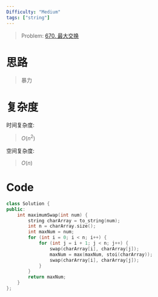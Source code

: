 ```yaml
---
Difficulty: "Medium"
tags: ["string"]
---
```


> Problem: [670. 最大交换](https://leetcode.cn/problems/maximum-swap/description/)

# 思路

> 暴力

# 复杂度

时间复杂度:
> $O(n^2)$

空间复杂度:
> $O(n)$

# Code
```c++
class Solution {
public:
    int maximumSwap(int num) {
        string charArray = to_string(num);
        int n = charArray.size();
        int maxNum = num;
        for (int i = 0; i < n; i++) {
            for (int j = i + 1; j < n; j++) {
                swap(charArray[i], charArray[j]);
                maxNum = max(maxNum, stoi(charArray));
                swap(charArray[i], charArray[j]);
            }
        }
        return maxNum;
    }
};
```
  

